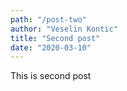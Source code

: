 ```yaml
---
path: "/post-two"
author: "Veselin Kontic"
title: "Second post"
date: "2020-03-10"
---
```

This is second post
